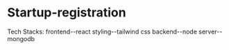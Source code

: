 # Startup-registration
Tech Stacks: 
frontend--react
styling--tailwind css
backend--node
server--mongodb
